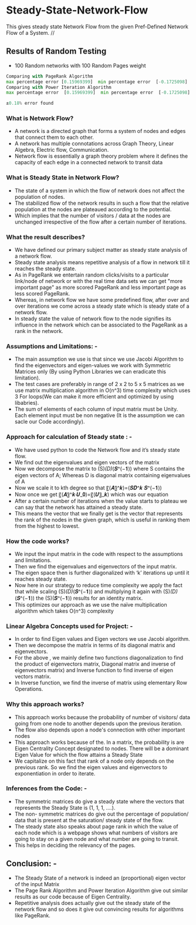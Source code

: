 # Steady-State-Network-Flow
This gives steady state Network Flow from the given Pref-Defined Network Flow of a System.
//


## Results of Random Testing
* 100 Random networks with 100 Random Pages weight
```python
Comparing with PageRank Algorithm
max percentage error [0.15969399]  min percentage error  [-0.1725098]
Comparing with Power Iteration Algorithm
max percentage error  [0.15969399]  min percentage error  [-0.1725098]

±0.18% error found

```
### What is Network Flow?

* A network is a directed graph that forms a system of nodes and edges that connect them to each other. 
* A network has multiple connotations across Graph Theory, Linear Algebra, Electric flow, Communication. 
* Network flow is essentially a graph theory problem where it defines the capacity of each edge in a connected network to transit data

### What is Steady State in Network Flow?

* The state of a system in which the flow of network does not affect the population of nodes.
* The stabilized flow of the network results in such a flow that the relative population at the nodes are plateaued according to the potential. 
* Which implies that the number of visitors / data at the nodes are unchanged irrespective of the flow after a certain number of iterations.


### What the result describes?

* We have defined our primary subject matter as steady state analysis of a network flow. 
* Steady state analysis means repetitive analysis of a flow in network till it reaches the steady state.
* As in PageRank we entertain random clicks/visits to a particular link/node of network or with the real time data sets we can get "more important page" as more scored PageRank and less important page as less scored PageRank. 
* Whereas, in network flow we have some predefined flow, after over and over iterations we come across a steady state which is steady state of a network flow. 
* In steady state the value of network flow to the node signifies its influence in the network which can be associated to the PageRank as a rank in the network.

### Assumptions and Limitations: -

* The main assumption we use is that since we use Jacobi Algorithm to find the eigenvectors and eigen-values we work with Symmetric Matrices only (By using Python Libraries we can eradicate this limitation).
* The test cases are preferably in range of 2 x 2 to 5 x 5 matrices as we use matrix multiplication algorithm in O(n^3) time complexity which uses 3 For loops(We can make it more efficient and optimized by using libabries).
* The sum of elements of each column of input matrix must be Unity. Each element input must be non negative (It is the assumption we can sacle our Code accordingly).

### Approach for calculation of Steady state : -

* We have used python to code the Network flow and it’s steady state flow.
* We find out the eigenvalues  and eigen vectors of the matrix
* Now we decompose the matrix to  (S)*(D)*(𝑺^(−𝟏)) where  S contains the eigen vectors of A; Whereas D is diagonal matrix containing eigenvalues of A
* Now we scale it to kth degree so that 〖(𝑨〗^𝒌)=(𝑺𝑫^𝒌 𝑺^(−𝟏))
* Now once we get 〖(𝑨〗^𝒌⋅𝑼_𝟎)=〖(𝑼〗_𝒌) which was our equation 
* After a certain number of iterations when the value starts to plateau we can say that the network has attained a steady state.
* This means the vector that we finally get is the vector that represents the rank of the nodes in the given graph, which is useful in ranking them from the highest to lowest.

### How the code works? 

* We input the input matrix in the code with respect to the assumptions and limitations. 
* Then we find the eigenvalues and eigenvectors of the input matrix. 
* The eigen space then is further diagonalized with ‘k’ iterations up until it reaches steady state.
* Now here in our strategy to reduce time complexity we apply the fact that while scaling (S)*(D)*(𝑺^(−𝟏)) and multiplying it again with (S)*(D)*(𝑺^(−𝟏)) the (S)(𝑺^(−𝟏)) results  for an identity matrix. 
* This optimizes our approach as we use the naïve multiplication algorithm which takes O(n^3) complexity

### Linear Algebra Concepts used for Project: -

* In order to find Eigen values and Eigen vectors  we use Jacobi algorithm.
* Then we decompose the matrix  in terms of its diagonal matrix and eigenvectors.
* For the above , we mainly define two functions diagonalization  to find the  product of eigenvectors matrix, Diagonal matrix and inverse of eigenvectors matrix) and Inverse function to find inverse of eigen vectors matrix.
* In Inverse function, we find the inverse of matrix using elementary  Row Operations.

### Why this approach works?

* This approach works because the probability of number of visitors/ data going from one node to another depends upon the previous iteration. 
* The flow also depends upon a node's connection with other important nodes 
* This approach works because of the. In a matrix, the probability is are Eigen Centrality Concept designated to nodes. There will be a dominant Eigen Value for which the flow attains a Steady State
* We capitalize on this fact that rank of a node only depends on the previous rank. So we find the eigen values and eigenvectors to exponentiation in order to iterate.

### Inferences from the Code: -

* The symmetric matrices do give a steady state where the vectors that represents the Steady State is (1, 1, 1, ….). 
* The non- symmetric matrices do give out the percentage of population/ data that is present at the saturation/ steady state of the flow. 
* The steady state also speaks about page rank in which the value of each node which is a webpage shows what numbers of visitors are going to stay on a given node and what number are going to transit. 
* This helps in deciding the relevancy of the pages.

## Conclusion: -

* The Steady State of a network is indeed an (proportional) eigen vector of the input Matrix
* The Page Rank Algorithm and Power Iteration Algorithm give out similar results as our code because of Eigen Centrality.
* Repetitive analysis does actually give out the steady state of the network flow and so does it give out convincing results for algorithms like PageRank.

